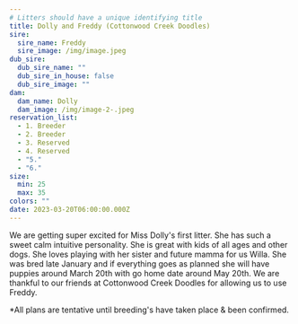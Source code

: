 ```yaml
---
# Litters should have a unique identifying title
title: Dolly and Freddy (Cottonwood Creek Doodles)
sire:
  sire_name: Freddy
  sire_image: /img/image.jpeg
dub_sire:
  dub_sire_name: ""
  dub_sire_in_house: false
  dub_sire_image: ""
dam:
  dam_name: Dolly
  dam_image: /img/image-2-.jpeg
reservation_list:
  - 1. Breeder
  - 2. Breeder
  - 3. Reserved
  - 4. Reserved
  - "5."
  - "6."
size:
  min: 25
  max: 35
colors: ""
date: 2023-03-20T06:00:00.000Z
---
```

We are getting super excited for Miss Dolly's first litter. She has such a sweet calm intuitive personality. She is great with kids of all ages and other dogs. She loves playing with her sister and future mamma for us Willa. She was bred late January and if everything goes as planned she will have puppies around March 20th with go home date around May 20th. We are thankful to our friends at Cottonwood Creek Doodles for allowing us to use Freddy.

\*All plans are tentative until breeding's have taken place & been confirmed.